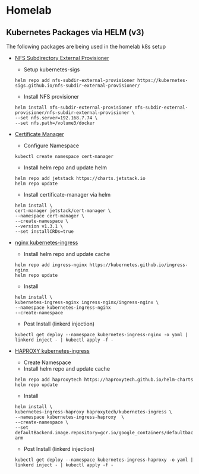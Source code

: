 # Homelab

## Kubernetes Packages via HELM (v3)
The following packages are being used in the homelab k8s setup

- [NFS Subdirectory External Provisioner](https://github.com/kubernetes-sigs/nfs-subdir-external-provisioner)
    - Setup kubernetes-sigs
    ```
    helm repo add nfs-subdir-external-provisioner https://kubernetes-sigs.github.io/nfs-subdir-external-provisioner/
    ```
    - Install NFS provisioner
    ```
    helm install nfs-subdir-external-provisioner nfs-subdir-external-provisioner/nfs-subdir-external-provisioner \
    --set nfs.server=192.168.7.74 \
    --set nfs.path=/volume3/docker
    ```

- [Certificate Manager](https://cert-manager.io/)
    - Configure Namespace
    ```
    kubectl create namespace cert-manager
    ```
    - Install helm repo and update helm
    ```
    helm repo add jetstack https://charts.jetstack.io
    helm repo update
    ```
    - Install certificate-manager via helm
    ```
    helm install \
    cert-manager jetstack/cert-manager \
    --namespace cert-manager \
    --create-namespace \
    --version v1.3.1 \
    --set installCRDs=true
    ```

- [nginx kubernetes-ingress]()
    - Install helm repo and update cache
    ```
    helm repo add ingress-nginx https://kubernetes.github.io/ingress-nginx
    helm repo update
    ```
    - Install 
    ```
    helm install \
    kubernetes-ingress-nginx ingress-nginx/ingress-nginx \
    --namespace kubernetes-ingress-nginx
    --create-namespace
    ```
    + Post Install (linkerd injection)
    ```
    kubectl get deploy --namespace kubernetes-ingress-nginx -o yaml | linkerd inject - | kubectl apply -f -
    ```

- [HAPROXY kubernetes-ingress]()
    + Create Namespace
    + Install helm repo and update cache
    ```
    helm repo add haproxytech https://haproxytech.github.io/helm-charts
    helm repo update
    ```
    + Install 
    ```
    helm install \
    kubernetes-ingress-haproxy haproxytech/kubernetes-ingress \
    --namespace kubernetes-ingress-haproxy  \
    --create-namespace \
    --set defaultBackend.image.repository=gcr.io/google_containers/defaultbackend-arm
    ```
    + Post Install (linkerd injection)
    ```
    kubectl get deploy --namespace kubernetes-ingress-haproxy -o yaml | linkerd inject - | kubectl apply -f -
    ```
    